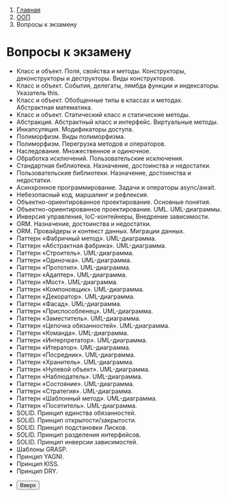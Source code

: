 <ol class="breadcrumb">
  <li class="breadcrumb-item"><a href="{{ site.baseurl }}">Главная</a></li>
  <li class="breadcrumb-item"><a href="{{ site.baseurl }}/OOP/index.html">ООП</a></li>
  <li class="breadcrumb-item active">Вопросы к экзамену</li>
</ol>

# Вопросы к экзамену

* Класс и объект. Поля, свойства и методы. Конструкторы, деконструкторы и деструкторы. Виды конструкторов.
* Класс и объект. События, делегаты, лямбда функции и индексаторы. Указатель this.
* Класс и объект. Обобщенные типы в классах и методах. Абстрактная математика.
* Класс и объект. Статический класс и статические методы.
* Абстракция. Абстрактный класс и интерфейс. Виртуальные методы.
* Инкапсуляция. Модификаторы доступа.
* Полиморфизм. Виды полиморфизма.
* Полиморфизм. Перегрузка методов и операторов.
* Наследование. Множественное и одиночное.
* Обработка исключений. Пользовательские исключения.
* Стандартная библиотека. Назначение, достоинства и недостатки.
* Пользовательские библиотеки. Назначение, достоинства и недостатки.
* Асинхронное программирование. Задачи и операторы async/await.
* Небезопасный код, маршалинг и рефлексия.
* Объектно-ориентированное проектирование. Основные понятия.
* Объектно-ориентированное проектирование. UML. UML-диаграммы.
* Инверсия управления, IoC-контейнеры, Внедрение зависимости.
* ORM. Назначение, достоинства и недостатки.
* ORM. Провайдеры и контекст данных. Миграции данных.
* Паттерн «Фабричный метод». UML-диаграмма.
* Паттерн «Абстрактная фабрика». UML-диаграмма.
* Паттерн «Строитель». UML-диаграмма.
* Паттерн «Одиночка». UML-диаграмма.
* Паттерн «Прототип». UML-диаграмма.
* Паттерн «Адаптер». UML-диаграмма.
* Паттерн «Мост». UML-диаграмма.
* Паттерн «Компоновщик». UML-диаграмма.
* Паттерн «Декоратор». UML-диаграмма.
* Паттерн «Фасад». UML-диаграмма.
* Паттерн «Приспособленец». UML-диаграмма.
* Паттерн «Заместитель». UML-диаграмма.
* Паттерн «Цепочка обязанностей». UML-диаграмма.
* Паттерн «Команда». UML-диаграмма.
* Паттерн «Интерпретатор». UML-диаграмма.
* Паттерн «Итератор». UML-диаграмма.
* Паттерн «Посредник». UML-диаграмма.
* Паттерн «Хранитель». UML-диаграмма.
* Паттерн «Нулевой объект». UML-диаграмма.
* Паттерн «Наблюдатель». UML-диаграмма.
* Паттерн «Состояние». UML-диаграмма.
* Паттерн «Стратегия». UML-диаграмма.
* Паттерн «Шаблонный метод». UML-диаграмма.
* Паттерн «Посетитель». UML-диаграмма.
* SOLID. Принцип единства обязанностей.
* SOLID. Принцип открытости/закрытости.
* SOLID. Принцип подстановки Лисков.
* SOLID. Принцип разделения интерфейсов.
* SOLID. Принцип инверсии зависимостей.
* Шаблоны GRASP.
* Принцип YAGNI.
* Принцип KISS.
* Принцип DRY.

<div class="row">
  <div class="col-lg-12">
   <ul class="list-unstyled">
     <li class="float-end">
       <button type="button" class="btn btn-outline-primary" onclick="window.location.href='#вопросы-к-экзамену';">Вверх</button>
     </li>
     <!-- <li  class="float-end">
       <button type="button" class="btn btn-primary" onclick="window.location.href='{{ site.baseurl }}/OOP/labs/lab10.html';">ЛР №10 →</button>
     </li> -->
     <!-- <li>
       <button type="button" class="btn btn-primary" onclick="window.location.href='{{ site.baseurl }}/OOP/labs/lab8.html';">← ЛР №8</button>
     </li> -->
   </ul>
  </div>
</div>